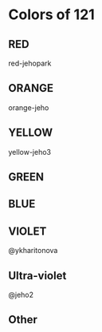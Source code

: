 # Colors of 121

## RED
red-jehopark

## ORANGE
orange-jeho

## YELLOW
yellow-jeho3

## GREEN

## BLUE

## VIOLET
@ykharitonova

## Ultra-violet 
@jeho2

## Other
